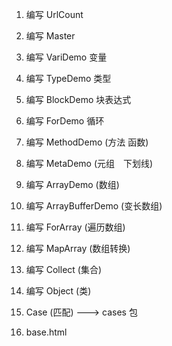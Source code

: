 1. 编写 UrlCount

2. 编写 Master

3. 编写 VariDemo 变量

4. 编写 TypeDemo 类型

5. 编写 BlockDemo 块表达式

6. 编写 ForDemo 循环

7. 编写 MethodDemo (方法 函数)

8. 编写 MetaDemo (元组　下划线)

9. 编写 ArrayDemo (数组)

10. 编写 ArrayBufferDemo (变长数组)

11. 编写 ForArray (遍历数组)

12. 编写 MapArray (数组转换)

6. 编写 Collect (集合)

7. 编写 Object (类)

8. Case (匹配) ---> cases 包

9. base.html